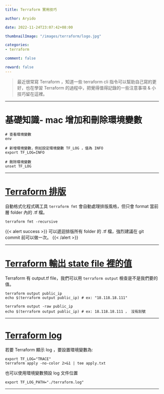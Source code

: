 ```yaml
---
title: Terraform 實用技巧

author: Aryido

date: 2022-11-24T23:07:42+08:00

thumbnailImage: "/images/terraform/logo.jpg"

categories:
- terraform

comment: false

reward: false
---
```

<!--BODY-->
> 最近很常寫 Terraform ，知道一些 terraform cli 指令可以幫助自己寫的更好，也在學習 Terraform 的過程中，把覺得值得記錄的一些注意事項 & 小技巧留在這裡。

<!--more-->

---

# 基礎知識- mac 增加和刪除環境變數
```shell
# 查看環境變數
env

# 新增環境變數，例如設定環境變數 TF_LOG ，值為 INFO
export TF_LOG=INFO

# 刪除環境變數
unset TF_LOG
```


---
# [Terraform 排版](https://developer.hashicorp.com/terraform/cli/commands/fmt)
自動格式化程式碼工具 ```terraform fmt``` 會自動處理排版風格，但只會 format 當前層 folder 內的 .tf 檔。

```shell
terraform fmt -recursive
```

{{< alert success >}}
可以遞迴排版所有 folder 的 .tf 檔，強烈建議在 git commit 前可以做一次。
{{< /alert >}}

---
# [Terraform 輸出  state file 裡的值](https://developer.hashicorp.com/terraform/cli/commands/output)
Terraform 有 output.tf file，我們可以用
```terraform output``` 檢查是不是我們要的值。

```shell
terraform output public_ip
echo $(terraform output public_ip) # ex: "18.118.18.111"

terraform output -raw public_ip
echo $(terraform output public_ip) # ex: 18.118.18.111 ， 沒有刮號

```

---

# [Terraform log](https://support.hashicorp.com/hc/en-us/articles/360001113727-Enabling-trace-level-logs-in-Terraform-CLI-Cloud-or-Enterprise)
若要 Terraform 顯示 log ，要設置環境變數為:
```shell
export TF_LOG="TRACE"
terraform apply -no-color 2>&1 | tee apply.txt
```

也可以使用環境變數預設 log 文件位置
```shell
export TF_LOG_PATH="./terraform.log"
```
---